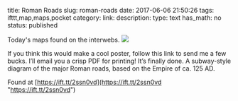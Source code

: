 title: Roman Roads
slug: roman-roads
date: 2017-06-06 21:50:26
tags: ifttt,map,maps,pocket
category: 
link: 
description: 
type: text
has_math: no
status: published

Today's maps found on the interwebs. ![](https://ift.tt/2r2Qm1c)  
  

If you think this would make a cool poster, follow this link to send me a few bucks. I’ll email you a crisp PDF for printing! It’s finally done. A subway-style diagram of the major Roman roads, based on the Empire of ca. 125 AD.  
  

Found at [https://ift.tt/2ssn0vd](https://ift.tt/2ssn0vd "https://ift.tt/2ssn0vd")



